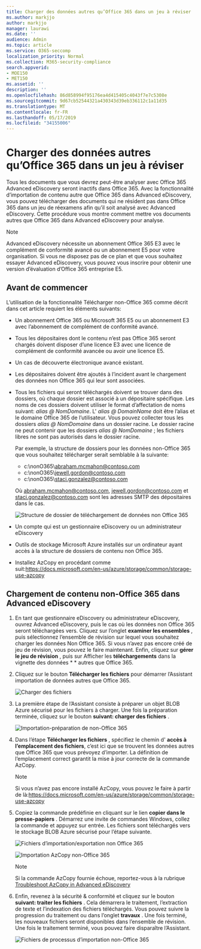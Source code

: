 ```yaml
---
title: Charger des données autres qu’Office 365 dans un jeu à réviser
ms.author: markjjo
author: markjjo
manager: laurawi
ms.date: ''
audience: Admin
ms.topic: article
ms.service: O365-seccomp
localization_priority: Normal
ms.collection: M365-security-compliance
search.appverid:
- MOE150
- MET150
ms.assetid: ''
description: ''
ms.openlocfilehash: 86d858994f95176ea4d415405c4043f7e7c5308e
ms.sourcegitcommit: 9d67cb52544321a430343d39eb336112c1a11d35
ms.translationtype: MT
ms.contentlocale: fr-FR
ms.lasthandoff: 05/17/2019
ms.locfileid: "34155006"
---
```

# <a name="load-non-office-365-data-into-a-review-set"></a>Charger des données autres qu’Office 365 dans un jeu à réviser

Tous les documents que vous devrez peut-être analyser avec Office 365 Advanced eDiscovery seront inactifs dans Office 365. Avec la fonctionnalité d’importation de contenu autre que Office 365 dans Advanced eDiscovery, vous pouvez télécharger des documents qui ne résident pas dans Office 365 dans un jeu de réexamens afin qu’il soit analysé avec Advanced eDiscovery. Cette procédure vous montre comment mettre vos documents autres que Office 365 dans Advanced eDiscovery pour analyse.

>[!Note]
>Advanced eDiscovery nécessite un abonnement Office 365 E3 avec le complément de conformité avancé ou un abonnement E5 pour votre organisation. Si vous ne disposez pas de ce plan et que vous souhaitez essayer Advanced eDiscovery, vous pouvez vous inscrire pour obtenir une version d’évaluation d’Office 365 entreprise E5.

## <a name="before-you-begin"></a>Avant de commencer

L’utilisation de la fonctionnalité Télécharger non-Office 365 comme décrit dans cet article requiert les éléments suivants:

- Un abonnement Office 365 ou Microsoft 365 E5 ou un abonnement E3 avec l’abonnement de complément de conformité avancé.

- Tous les dépositaires dont le contenu n’est pas Office 365 seront chargés doivent disposer d’une licence E3 avec une licence de complément de conformité avancée ou avoir une licence E5.

- Un cas de découverte électronique avancé existant.

- Les dépositaires doivent être ajoutés à l’incident avant le chargement des données non Office 365 qui leur sont associées.

- Tous les fichiers qui seront téléchargés doivent se trouver dans des dossiers, où chaque dossier est associé à un dépositaire spécifique. Les noms de ces dossiers doivent utiliser le format d’affectation de noms suivant: *alias @ NomDomaine*. L' *alias @ DomainName* doit être l’alias et le domaine Office 365 de l’utilisateur. Vous pouvez collecter tous les dossiers *alias @ NomDomaine* dans un dossier racine. Le dossier racine ne peut contenir que les dossiers *alias @ NomDomaine* ; les fichiers libres ne sont pas autorisés dans le dossier racine.

   Par exemple, la structure de dossiers pour les données non-Office 365 que vous souhaitez télécharger serait semblable à la suivante:

   - c:\nonO365\abraham.mcmahon@contoso.com
   - c:\nonO365\jewell.gordon@contoso.com
   - c:\nonO365\staci.gonzalez@contoso.com

   Où abraham.mcmahon@contoso.com, jewell.gordon@contoso.com et staci.gonzalez@contoso.com sont les adresses SMTP des dépositaires dans le cas.

   ![Structure de dossier de téléchargement de données non Office 365](../media/3f2dde84-294e-48ea-b44b-7437bd25284c.png)

- Un compte qui est un gestionnaire eDiscovery ou un administrateur eDiscovery

- Outils de stockage Microsoft Azure installés sur un ordinateur ayant accès à la structure de dossiers de contenu non Office 365.

- Installez AzCopy en procédant comme suit:https://docs.microsoft.com/en-us/azure/storage/common/storage-use-azcopy

## <a name="upload-non-office-365-content-into-advanced-ediscovery"></a>Chargement de contenu non-Office 365 dans Advanced eDiscovery

1. En tant que gestionnaire eDiscovery ou administrateur eDiscovery, ouvrez Advanced eDiscovery, puis le cas où les données non Office 365 seront téléchargées vers.  Cliquez sur l’onglet **examiner les ensembles** , puis sélectionnez l’ensemble de révision sur lequel vous souhaitez charger les données Non Office 365.  Si vous n’avez pas encore créé de jeu de révision, vous pouvez le faire maintenant.  Enfin, cliquez sur **gérer le jeu de révision** , puis sur Afficher les **téléchargements** dans la vignette des données * * autres que Office 365.

2. Cliquez sur le bouton **Télécharger les fichiers** pour démarrer l’Assistant importation de données autres que Office 365.

   ![Charger des fichiers](../media/574f4059-4146-4058-9df3-ec97cf28d7c7.png)

3. La première étape de l’Assistant consiste à préparer un objet BLOB Azure sécurisé pour les fichiers à charger.  Une fois la préparation terminée, cliquez sur le bouton **suivant: charger des fichiers** .

   ![Importation-préparation de non-Office 365](../media/0670a347-a578-454a-9b3d-e70ef47aec57.png)
 
4. Dans l’étape **Télécharger les fichiers** , spécifiez le chemin d' **accès à l’emplacement des fichiers**, c’est ici que se trouvent les données autres que Office 365 que vous prévoyez d’importer.  La définition de l’emplacement correct garantit la mise à jour correcte de la commande AzCopy.

   > [!NOTE]
   > Si vous n’avez pas encore installé AzCopy, vous pouvez le faire à partir de là:https://docs.microsoft.com/en-us/azure/storage/common/storage-use-azcopy

5. Copiez la commande prédéfinie en cliquant sur le lien **copier dans le presse-papiers** . Démarrez une invite de commandes Windows, collez la commande et appuyez sur entrée.  Les fichiers sont téléchargés vers le stockage BLOB Azure sécurisé pour l’étape suivante.

   ![Fichiers d’importation/exportation non Office 365](../media/3ea53b5d-7f9b-4dfc-ba63-90a38c14d41a.png)

   ![Importation AzCopy non-Office 365](../media/504e2dbe-f36f-4f36-9b08-04aea85d8250.png)

   > [!NOTE]
   > Si la commande AzCopy fournie échoue, reportez-vous à la rubrique [Troubleshoot AzCopy in Advanced eDiscovery](troubleshooting-azcopy.md)

6. Enfin, revenez à la sécurité & conformité et cliquez sur le bouton **suivant: traiter les fichiers** .  Cela démarrera le traitement, l’extraction de texte et l’indexation des fichiers téléchargés.  Vous pouvez suivre la progression du traitement ou dans l’onglet **travaux** .  Une fois terminé, les nouveaux fichiers seront disponibles dans l’ensemble de révision.  Une fois le traitement terminé, vous pouvez faire disparaître l’Assistant.

   ![Fichiers de processus d’importation non-Office 365](../media/218b1545-416a-4a9f-9b25-3b70e8508f67.png)

